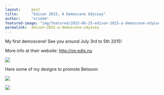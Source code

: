 ```yaml
---
layout:     post
title:      "Edison 2015, A Demoscene Odyssey"
author:     "eridem"
featured-image: "img/featured/2015-06-25-edison-2015-a-demoscene-odyssey.jpg"
permalink:  edison-2015-a-demoscene-odyssey
---
```


My first demoscene! See you around July 3rd to 5th 2015!

More info at their website: <http://on.edis.nu>

![](img/posts/2015-07-04-finishing-edison-2015-betsson-promotions/2015-06-25-edison-2015-a-demoscene-odyssey.png)

Here some of my designs to promote Betsson:

![](/img/posts/2015-07-04-finishing-edison-2015-betsson-promotions/PCChallenge.png)

![](/img/posts/2015-07-04-finishing-edison-2015-betsson-promotions/GravityOddisee.png)
